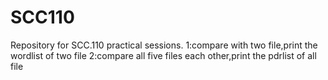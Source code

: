 # SCC110
Repository for SCC.110 practical sessions.
1:compare with two file,print the wordlist of two file
2:compare all five files each other,print the pdrlist of all file
